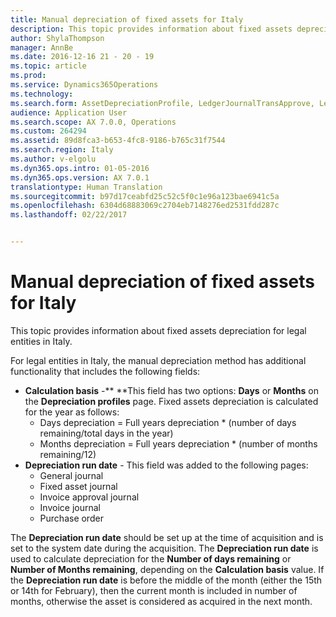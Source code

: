 ```yaml
---
title: Manual depreciation of fixed assets for Italy
description: This topic provides information about fixed assets depreciation for legal entities in Italy.
author: ShylaThompson
manager: AnnBe
ms.date: 2016-12-16 21 - 20 - 19
ms.topic: article
ms.prod: 
ms.service: Dynamics365Operations
ms.technology: 
ms.search.form: AssetDepreciationProfile, LedgerJournalTransApprove, LedgerJournalTransAsset, LedgerJournalTransDaily, LedgerJournalTransVendInvoice, PurchTable
audience: Application User
ms.search.scope: AX 7.0.0, Operations
ms.custom: 264294
ms.assetid: 89d8fca3-b653-4fc8-9186-b765c31f7544
ms.search.region: Italy
ms.author: v-elgolu
ms.dyn365.ops.intro: 01-05-2016
ms.dyn365.ops.version: AX 7.0.1
translationtype: Human Translation
ms.sourcegitcommit: b97d17ceabfd25c52c5f0c1e96a123bae6941c5a
ms.openlocfilehash: 6304d68883069c2704eb7148276ed2531fdd287c
ms.lasthandoff: 02/22/2017


---
```


# <a name="manual-depreciation-of-fixed-assets-for-italy"></a>Manual depreciation of fixed assets for Italy

This topic provides information about fixed assets depreciation for legal entities in Italy. 

For legal entities in Italy, the manual depreciation method has additional functionality that includes the following fields:

-   **Calculation basis** -** **This field has two options: **Days** or **Months** on the **Depreciation profiles** page. Fixed assets depreciation is calculated for the year as follows:
    -   Days depreciation = Full years depreciation \* (number of days remaining/total days in the year)
    -   Months depreciation = Full years depreciation \* (number of months remaining/12)
-   **Depreciation run date** - This field was added to the following pages:
    -   General journal
    -   Fixed asset journal
    -   Invoice approval journal
    -   Invoice journal
    -   Purchase order

The **Depreciation run date** should be set up at the time of acquisition and is set to the system date during the acquisition. The **Depreciation run date** is used to calculate depreciation for the **Number of days remaining** or **Number of Months remaining**, depending on the **Calculation basis** value. If the **Depreciation run date** is before the middle of the month (either the 15th or 14th for February), then the current month is included in number of months, otherwise the asset is considered as acquired in the next month.


